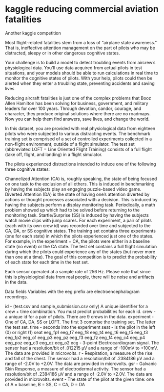# kaggle reducing commercial aviation fatalities

Another kaggle competition


Most flight-related fatalities stem from a loss of “airplane state awareness.” That is, ineffective attention management on the part of pilots who may be distracted, sleepy or in other dangerous cognitive states.

Your challenge is to build a model to detect troubling events from aircrew’s physiological data. You'll use data acquired from actual pilots in test situations, and your models should be able to run calculations in real time to monitor the cognitive states of pilots. With your help, pilots could then be alerted when they enter a troubling state, preventing accidents and saving lives.

Reducing aircraft fatalities is just one of the complex problems that Booz Allen Hamilton has been solving for business, government, and military leaders for over 100 years. Through devotion, candor, courage, and character, they produce original solutions where there are no roadmaps. Now you can help them find answers, save lives, and change the world.


In this dataset, you are provided with real physiological data from eighteen pilots who were subjected to various distracting events. The benchmark training set is comprised of a set of controlled experiments collected in a non-flight environment, outside of a flight simulator. The test set (abbreviated LOFT = Line Oriented Flight Training) consists of a full flight (take off, flight, and landing) in a flight simulator.

The pilots experienced distractions intended to induce one of the following three cognitive states:

Channelized Attention (CA) is, roughly speaking, the state of being focused on one task to the exclusion of all others. This is induced in benchmarking by having the subjects play an engaging puzzle-based video game.
Diverted Attention (DA) is the state of having one’s attention diverted by actions or thought processes associated with a decision. This is induced by having the subjects perform a display monitoring task. Periodically, a math problem showed up which had to be solved before returning to the monitoring task.
Startle/Surprise (SS) is induced by having the subjects watch movie clips with jump scares.
For each experiment, a pair of pilots (each with its own crew id) was recorded over time and subjected to the CA, DA, or SS cognitive states. The training set contains three experiments (one for each state) in which the pilots experienced just one of the states. For example, in the experiment = CA, the pilots were either in a baseline state (no event) or the CA state. The test set contains a full flight simulation during which the pilots could experience any of the states (but never more than one at a time). The goal of this competition is to predict the probability of each state for each time in the test set.

Each sensor operated at a sample rate of 256 Hz. Please note that since this is physiological data from real people, there will be noise and artifacts in the data.

Data fields
Variables with the eeg prefix are electroencephalogram recordings.

id - (test.csv and sample_submission.csv only) A unique identifier for a crew + time combination. You must predict probabilities for each id.
crew - a unique id for a pair of pilots. There are 9 crews in the data.
experiment - One of CA, DA, SS or LOFT. The first 3 comprise the training set. The latter the test set.
time - seconds into the experiment
seat - is the pilot in the left (0) or right (1) seat
eeg_fp1
eeg_f7
eeg_f8
eeg_t4
eeg_t6
eeg_t5
eeg_t3
eeg_fp2
eeg_o1
eeg_p3
eeg_pz
eeg_f3
eeg_fz
eeg_f4
eeg_c4
eeg_p4
eeg_poz
eeg_c3
eeg_cz
eeg_o2
ecg - 3-point Electrocardiogram signal. The sensor had a resolution/bit of .012215 µV and a range of -100mV to +100mV. The data are provided in microvolts.
r - Respiration, a measure of the rise and fall of the chest. The sensor had a resolution/bit of .2384186 µV and a range of -2.0V to +2.0V. The data are provided in microvolts.
gsr - Galvanic Skin Response, a measure of electrodermal activity. The sensor had a resolution/bit of .2384186 µV and a range of -2.0V to +2.0V. The data are provided in microvolts.
event - The state of the pilot at the given time: one of A = baseline, B = SS, C = CA, D = DA
